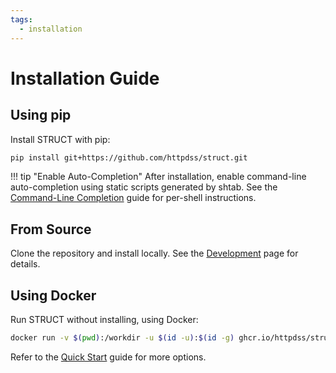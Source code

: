 ```yaml
---
tags:
  - installation
---
```


# Installation Guide

## Using pip

Install STRUCT with pip:

```sh
pip install git+https://github.com/httpdss/struct.git
```

!!! tip "Enable Auto-Completion"
    After installation, enable command-line auto-completion using static scripts generated by shtab. See the [Command-Line Completion](completion.md) guide for per-shell instructions.

## From Source

Clone the repository and install locally. See the [Development](development.md) page for details.

## Using Docker

Run STRUCT without installing, using Docker:

```sh
docker run -v $(pwd):/workdir -u $(id -u):$(id -g) ghcr.io/httpdss/struct:main generate file:///workdir/example/structure.yaml /workdir/example_output
```

Refer to the [Quick Start](quickstart.md) guide for more options.
